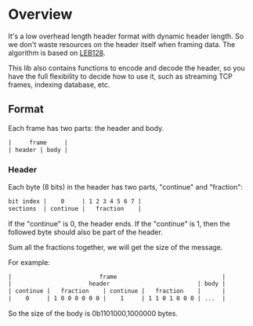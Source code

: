# Overview

It's a low overhead length header format with dynamic header length.
So we don't waste resources on the header itself when framing data.
The algorithm is based on [LEB128](https://en.wikipedia.org/wiki/LEB128).

This lib also contains functions to encode and decode the header,
so you have the full flexibility to decide how to use it,
such as streaming TCP frames, indexing database, etc.

## Format

Each frame has two parts: the header and body.

```txt
|     frame     |
| header | body |
```

### Header

Each byte (8 bits) in the header has two parts, "continue" and "fraction":

```txt
bit index |    0     | 1 2 3 4 5 6 7 |
sections  | continue |   fraction    |
```

If the "continue" is 0, the header ends.
If the "continue" is 1, then the followed byte should also be part of the header.

Sum all the fractions together, we will get the size of the message.

For example:

```txt
|                         frame                              |
|                      header                         | body |
| continue |   fraction    | continue |   fraction    |      |
|    0     | 1 0 0 0 0 0 0 |    1     | 1 1 0 1 0 0 0 | ...  |
```

So the size of the body is 0b1101000,1000000 bytes.

